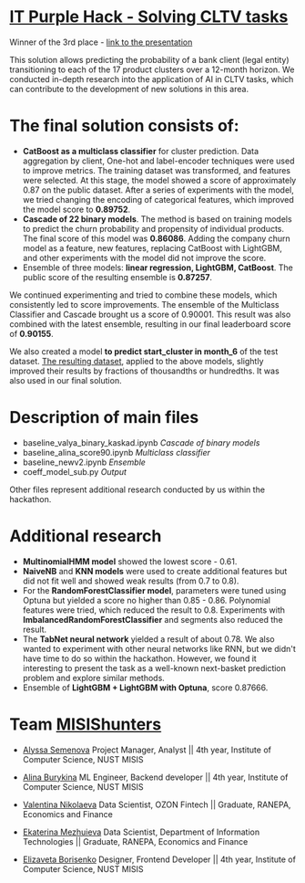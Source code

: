 # [IT Purple Hack - Solving CLTV tasks](https://eval.ai/web/challenges/challenge-page/2228/overview)

Winner of the 3rd place - [link to the presentation](https://drive.google.com/drive/folders/1v8k7YrlSVRtAc2gshzRDfNkWN9KZ3YM-?usp=sharing) 

This solution allows predicting the probability of a bank client (legal entity) transitioning to each of the 17 product clusters over a 12-month horizon. We conducted in-depth research into the application of AI in CLTV tasks, which can contribute to the development of new solutions in this area.

# The final solution consists of:
- **CatBoost as a multiclass classifier** for cluster prediction. Data aggregation by client, One-hot and label-encoder techniques were used to improve metrics. The training dataset was transformed, and features were selected. At this stage, the model showed a score of approximately 0.87 on the public dataset. After a series of experiments with the model, we tried changing the encoding of categorical features, which improved the model score to **0.89752**.
- **Cascade of 22 binary models**. The method is based on training models to predict the churn probability and propensity of individual products. The final score of this model was **0.86086**. Adding the company churn model as a feature, new features, replacing CatBoost with LightGBM, and other experiments with the model did not improve the score.
- Ensemble of three models: **linear regression, LightGBM, CatBoost**. The public score of the resulting ensemble is **0.87257**.

We continued experimenting and tried to combine these models, which consistently led to score improvements. The ensemble of the Multiclass Classifier and Cascade brought us a score of 0.90001. This result was also combined with the latest ensemble, resulting in our final leaderboard score of **0.90155**.

We also created a model **to predict start_cluster in month_6** of the test dataset. [The resulting dataset](https://drive.google.com/file/d/1IduKs5XyuIBH9LH-WzFBFrRBktYQXSju/view?usp=sharing), applied to the above models, slightly improved their results by fractions of thousandths or hundredths. It was also used in our final solution.

# Description of main files
- baseline_valya_binary_kaskad.ipynb *Cascade of binary models*
- baseline_alina_score90.ipynb *Multiclass classifier*
- baseline_newv2.ipynb *Ensemble*
- coeff_model_sub.py *Output*
  
Other files represent additional research conducted by us within the hackathon.

# Additional research
- **MultinomialHMM model** showed the lowest score - 0.61.
- **NaiveNB** and **KNN models** were used to create additional features but did not fit well and showed weak results (from 0.7 to 0.8).
- For the **RandomForestClassifier model**, parameters were tuned using Optuna but yielded a score no higher than 0.85 - 0.86. Polynomial features were tried, which reduced the result to 0.8. Experiments with **ImbalancedRandomForestClassifier** and segments also reduced the result.
- The **TabNet neural network** yielded a result of about 0.78. We also wanted to experiment with other neural networks like RNN, but we didn't have time to do so within the hackathon. However, we found it interesting to present the task as a well-known next-basket prediction problem and explore similar methods.
- Ensemble of **LightGBM + LightGBM with Optuna**, score 0.87666.
  
# Team [MISIShunters](https://misishunters.website.yandexcloud.net)
- [Alyssa Semenova](https://t.me/NeAlyssa)
  Project Manager, Analyst || 4th year, Institute of Computer Science, NUST MISIS
  
- [Alina Burykina](https://t.me/BurykinaA)
  ML Engineer, Backend developer || 4th year, Institute of Computer Science, NUST MISIS
  
- [Valentina Nikolaeva](https://t.me/qswder)
  Data Scientist, OZON Fintech || Graduate, RANEPA, Economics and Finance
  
- [Ekaterina Mezhuieva](https://t.me/tg_katyaa)
  Data Scientist, Department of Information Technologies || Graduate, RANEPA, Economics and Finance
  
- [Elizaveta Borisenko](https://t.me/kokosikEH)
  Designer, Frontend Developer || 4th year, Institute of Computer Science, NUST MISIS

